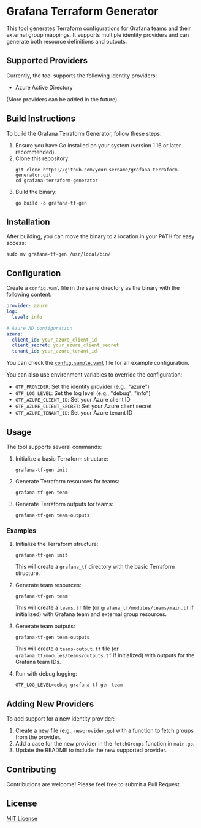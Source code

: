 # Grafana Terraform Generator

This tool generates Terraform configurations for Grafana teams and their external group mappings. It supports multiple identity providers and can generate both resource definitions and outputs.

## Supported Providers

Currently, the tool supports the following identity providers:

- Azure Active Directory

(More providers can be added in the future)

## Build Instructions

To build the Grafana Terraform Generator, follow these steps:

1. Ensure you have Go installed on your system (version 1.16 or later recommended).
2. Clone this repository:
   ```
   git clone https://github.com/yourusername/grafana-terraform-generator.git
   cd grafana-terraform-generator
   ```
3. Build the binary:
   ```
   go build -o grafana-tf-gen
   ```

## Installation

After building, you can move the binary to a location in your PATH for easy access:

```
sudo mv grafana-tf-gen /usr/local/bin/
```

## Configuration

Create a `config.yaml` file in the same directory as the binary with the following content:

```yaml
provider: azure
log:
  level: info

# Azure AD configuration
azure:
  client_id: your_azure_client_id
  client_secret: your_azure_client_secret
  tenant_id: your_azure_tenant_id
```

You can check the [`config.sample.yaml`](config.sample.yaml) file for an example configuration.

You can also use environment variables to override the configuration:

- `GTF_PROVIDER`: Set the identity provider (e.g., "azure")
- `GTF_LOG_LEVEL`: Set the log level (e.g., "debug", "info")
- `GTF_AZURE_CLIENT_ID`: Set your Azure client ID
- `GTF_AZURE_CLIENT_SECRET`: Set your Azure client secret
- `GTF_AZURE_TENANT_ID`: Set your Azure tenant ID

## Usage

The tool supports several commands:

1. Initialize a basic Terraform structure:
   ```
   grafana-tf-gen init
   ```

2. Generate Terraform resources for teams:
   ```
   grafana-tf-gen team
   ```

3. Generate Terraform outputs for teams:
   ```
   grafana-tf-gen team-outputs
   ```

### Examples

1. Initialize the Terraform structure:
   ```
   grafana-tf-gen init
   ```
   This will create a `grafana_tf` directory with the basic Terraform structure.

2. Generate team resources:
   ```
   grafana-tf-gen team
   ```
   This will create a `teams.tf` file (or `grafana_tf/modules/teams/main.tf` if initialized) with Grafana team and external group resources.

3. Generate team outputs:
   ```
   grafana-tf-gen team-outputs
   ```
   This will create a `teams-output.tf` file (or `grafana_tf/modules/teams/outputs.tf` if initialized) with outputs for the Grafana team IDs.

4. Run with debug logging:
   ```
   GTF_LOG_LEVEL=debug grafana-tf-gen team
   ```

## Adding New Providers

To add support for a new identity provider:

1. Create a new file (e.g., `newprovider.go`) with a function to fetch groups from the provider.
2. Add a case for the new provider in the `fetchGroups` function in `main.go`.
3. Update the README to include the new supported provider.

## Contributing

Contributions are welcome! Please feel free to submit a Pull Request.

## License

[MIT License](LICENSE)